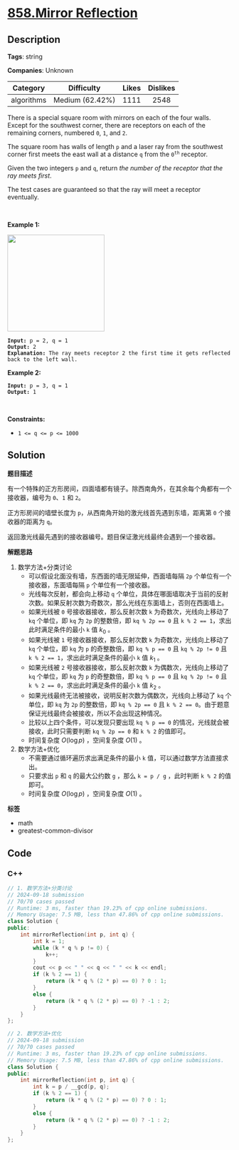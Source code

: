 # [858.Mirror Reflection](https://leetcode.com/problems/mirror-reflection/description/)

## Description

**Tags**: string

**Companies**: Unknown

|  Category  |   Difficulty    | Likes | Dislikes |
| :--------: | :-------------: | :---: | :------: |
| algorithms | Medium (62.42%) | 1111  |   2548   |

<p>There is a special square room with mirrors on each of the four walls. Except for the southwest corner, there are receptors on each of the remaining corners, numbered <code>0</code>, <code>1</code>, and <code>2</code>.</p>
<p>The square room has walls of length <code>p</code>&nbsp;and a laser ray from the southwest corner first meets the east wall at a distance <code>q</code> from the <code>0<sup>th</sup></code> receptor.</p>
<p>Given the two integers <code>p</code> and <code>q</code>, return <em>the number of the receptor that the ray meets first</em>.</p>
<p>The test cases are guaranteed so that the ray will meet a receptor eventually.</p>
<p>&nbsp;</p>
<p><strong class="example">Example 1:</strong></p>
<img alt="" src="https://s3-lc-upload.s3.amazonaws.com/uploads/2018/06/18/reflection.png" style="width: 218px; height: 217px;" />
<pre><code><strong>Input:</strong> p = 2, q = 1
<strong>Output:</strong> 2
<strong>Explanation:</strong> The ray meets receptor 2 the first time it gets reflected back to the left wall.</code></pre>
<p><strong class="example">Example 2:</strong></p>
<pre><code><strong>Input:</strong> p = 3, q = 1
<strong>Output:</strong> 1</code></pre>
<p>&nbsp;</p>
<p><strong>Constraints:</strong></p>
<ul>
  <li><code>1 &lt;= q &lt;= p &lt;= 1000</code></li>
</ul>

## Solution

**题目描述**

有一个特殊的正方形房间，四面墙都有镜子。除西南角外，在其余每个角都有一个接收器，编号为 `0`、`1` 和 `2`。

正方形房间的墙壁长度为 `p`，从西南角开始的激光线首先遇到东墙，距离第 `0` 个接收器的距离为 `q`。

返回激光线最先遇到的接收器编号。题目保证激光线最终会遇到一个接收器。

**解题思路**

1. 数学方法+分类讨论
   - 可以假设北面没有墙，东西面的墙无限延伸，西面墙每隔 `2p` 个单位有一个接收器，东面墙每隔 `p` 个单位有一个接收器。
   - 光线每次反射，都会向上移动 `q` 个单位，具体在哪面墙取决于当前的反射次数。如果反射次数为奇数次，那么光线在东面墙上，否则在西面墙上。
   - 如果光线被 `0` 号接收器接收，那么反射次数 `k` 为奇数次，光线向上移动了 `kq` 个单位，即 `kq` 为 `2p` 的整数倍，即 `kq % 2p == 0` 且 `k % 2 == 1`，求出此时满足条件的最小 `k` 值 $k_0$ 。
   - 如果光线被 `1` 号接收器接收，那么反射次数 `k` 为奇数次，光线向上移动了 `kq` 个单位，即 `kq` 为 `p` 的奇整数倍，即 `kq % p == 0` 且 `kq % 2p != 0` 且 `k % 2 == 1`，求出此时满足条件的最小 `k` 值 $k_1$ 。
   - 如果光线被 `2` 号接收器接收，那么反射次数 `k` 为偶数次，光线向上移动了 `kq` 个单位，即 `kq` 为 `p` 的奇整数倍，即 `kq % p == 0` 且 `kq % 2p != 0` 且 `k % 2 == 0`，求出此时满足条件的最小 `k` 值 $k_2$ 。
   - 如果光线最终无法被接收，说明反射次数为偶数次，光线向上移动了 `kq` 个单位，即 `kq` 为 `2p` 的整数倍，即 `kq % 2p == 0` 且 `k % 2 == 0`。由于题意保证光线最终会被接收，所以不会出现这种情况。
   - 比较以上四个条件，可以发现只要出现 `kq % p == 0` 的情况，光线就会被接收，此时只需要判断 `kq % 2p == 0` 和 `k % 2` 的值即可。
   - 时间复杂度 $O(\log p)$ ，空间复杂度 $O(1)$ 。
2. 数学方法+优化
   - 不需要通过循环遍历求出满足条件的最小 `k` 值，可以通过数学方法直接求出。
   - 只要求出 `p` 和 `q` 的最大公约数 `g` ，那么 `k = p / g` ，此时判断 `k % 2` 的值即可。
   - 时间复杂度 $O(\log p)$ ，空间复杂度 $O(1)$ 。

**标签**

- math
- greatest-common-divisor

<!-- code start -->
## Code

### C++

```cpp
// 1. 数学方法+分类讨论
// 2024-09-18 submission
// 70/70 cases passed
// Runtime: 3 ms, faster than 19.23% of cpp online submissions.
// Memory Usage: 7.5 MB, less than 47.86% of cpp online submissions.
class Solution {
public:
    int mirrorReflection(int p, int q) {
        int k = 1;
        while (k * q % p != 0) {
            k++;
        }
        cout << p << " " << q << " " << k << endl;
        if (k % 2 == 1) {
            return (k * q % (2 * p) == 0) ? 0 : 1;
        }
        else {
            return (k * q % (2 * p) == 0) ? -1 : 2;
        }
    }
};
```

```cpp
// 2. 数学方法+优化
// 2024-09-18 submission
// 70/70 cases passed
// Runtime: 3 ms, faster than 19.23% of cpp online submissions.
// Memory Usage: 7.5 MB, less than 47.86% of cpp online submissions.
class Solution {
public:
    int mirrorReflection(int p, int q) {
        int k = p / __gcd(p, q);
        if (k % 2 == 1) {
            return (k * q % (2 * p) == 0) ? 0 : 1;
        }
        else {
            return (k * q % (2 * p) == 0) ? -1 : 2;
        }
    }
};
```

<!-- code end -->
